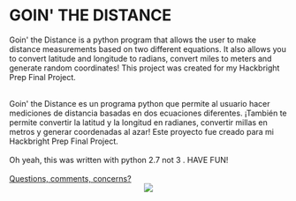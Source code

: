 # GOIN' THE DISTANCE

Goin' the Distance is a python program that allows the user to make distance measurements based on two different equations.  It also allows you to convert latitude and longitude to radians, convert miles to meters and generate random coordinates! This project was created for my Hackbright Prep Final Project.  

<br>
Goin' the Distance es un programa python que permite al usuario hacer mediciones de distancia basadas en dos ecuaciones diferentes. ¡También te permite convertir la latitud y la longitud en radianes, convertir millas en metros y generar coordenadas al azar! Este proyecto fue creado para mi Hackbright Prep Final Project.
<br><br>
Oh yeah, this was written with python 2.7 not 3 . HAVE FUN! 
<br><br>
<a href="mailto:awade@baygeo.com?Subject=GeoCorps">Questions, comments, concerns?</a>
<center>  
<img src='https://s18.postimg.cc/p2s9j5ed5/Screen_Shot_2018-04-14_at_4.30.41_PM.png' />
</center>
